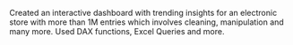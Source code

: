 Created an interactive dashboard with trending insights for an electronic store with more than 1M entries which involves cleaning, manipulation and many more. Used DAX functions, Excel Queries and more.
